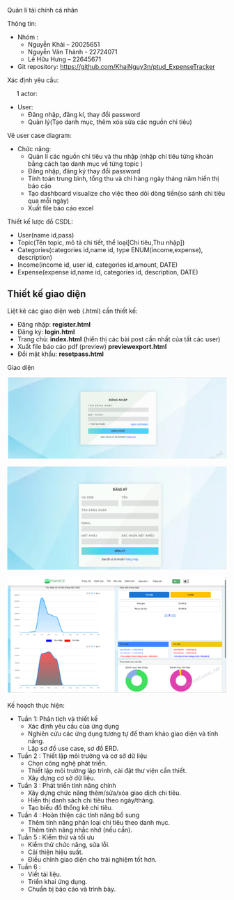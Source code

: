 ﻿Quản lí tài chính cá nhân

Thông tin: 

- Nhóm :
  - Nguyễn Khải – 20025651
  - Nguyễn Văn Thành - 22724071
  - Lê Hữu Hưng – 22645671
- Git repository: https://github.com/KhaiNguy3n/ptud_ExpenseTracker

Xác định yêu cầu: 

`	`1 actor: 

- User:
  - Đăng nhập, đăng kí, thay đổi password
  - Quản lý(Tạo danh mục, thêm xóa sửa các nguồn chi tiêu)

Vẽ user case diagram: 

- Chức năng:
  - Quản lí các nguồn chi tiêu và thu nhập  (nhập chi tiêu từng khoản bằng cách tạo danh mục về từng topic )
  - Đăng nhập, đăng ký thay đổi password 
  - Tính toán trung bình, tổng thu và chi hàng ngày tháng năm hiển thị báo cáo
  - Tạo dashboard visualize cho việc theo dõi dòng tiền(so sánh chi tiêu qua mỗi ngày)
  - Xuất file báo cáo excel

Thiết kế lược đồ CSDL: 

- User(name id,pass)
- Topic(Tên topic, mô tả chi tiết, thể loại[Chi tiêu,Thu nhập])
- Categories(categories id,name id, type ENUM(income,expense), description)
- Income(income id, user id, categories id,amount, DATE)
- Expense(expense id,name id, categories id, description, DATE)
## Thiết kế giao diện
Liệt kê các giao diện web (.html) cần thiết kế:

- Đăng nhập: **register.html**
- Đăng ký: **login.html**
- Trang chủ: **index.html** (hiển thị các bài post cần nhất của tất các user)
- Xuất file báo cáo pdf (preview) **previewexport.html**
- Đổi mật khẩu: **resetpass.html**

Giao diện

![image](pic1.png)

![image](pic2.png)

![image](pic3.png)


Kế hoạch thực hiện:

- Tuần 1: Phân tích và thiết kế
  - Xác định yêu cầu của ứng dụng 
  - Nghiên cứu các ứng dụng tương tự để tham khảo giao diện và tính năng.
  - Lập sơ đồ use case, sơ đồ ERD.
- Tuần 2 : Thiết lập môi trường và cơ sở dữ liệu
  - Chọn công nghệ phát triển.
  - Thiết lập môi trường lập trình, cài đặt thư viện cần thiết.
  - Xây dựng cơ sở dữ liệu.
- Tuần 3 : Phát triển tính năng chính
  - Xây dựng chức năng thêm/sửa/xóa giao dịch chi tiêu.
  - Hiển thị danh sách chi tiêu theo ngày/tháng.
  - Tạo biểu đồ thống kê chi tiêu.
- Tuần 4 : Hoàn thiện các tính năng bổ sung
  - Thêm tính năng phân loại chi tiêu theo danh mục.
  - Thêm tính năng nhắc nhở (nếu cần).
- Tuần 5 : Kiểm thử và tối ưu
  - Kiểm thử chức năng, sửa lỗi.
  - Cải thiện hiệu suất.
  - Điều chỉnh giao diện cho trải nghiệm tốt hơn.
- Tuần 6 : 
  - Viết tài liệu.
  - Triển khai ứng dụng.
  - Chuẩn bị báo cáo và trình bày.
